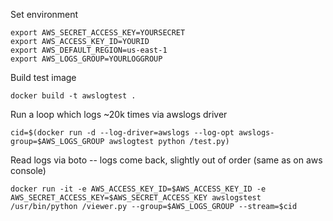 Set environment

```
export AWS_SECRET_ACCESS_KEY=YOURSECRET
export AWS_ACCESS_KEY_ID=YOURID
export AWS_DEFAULT_REGION=us-east-1
export AWS_LOGS_GROUP=YOURLOGGROUP
```

Build test image
```
docker build -t awslogtest .
```

Run a loop which logs ~20k times via awslogs driver
```
cid=$(docker run -d --log-driver=awslogs --log-opt awslogs-group=$AWS_LOGS_GROUP awslogtest python /test.py)
```

Read logs via boto -- logs come back, slightly out of order (same as on aws console)
```
docker run -it -e AWS_ACCESS_KEY_ID=$AWS_ACCESS_KEY_ID -e AWS_SECRET_ACCESS_KEY=$AWS_SECRET_ACCESS_KEY awslogstest /usr/bin/python /viewer.py --group=$AWS_LOGS_GROUP --stream=$cid
```
